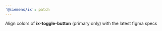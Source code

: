 ```yaml
---
'@siemens/ix': patch
---
```


Align colors of **ix-toggle-button** (primary only) with the latest figma specs
